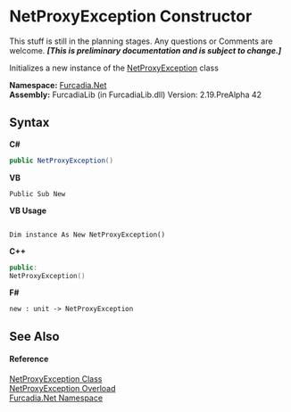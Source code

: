 # NetProxyException Constructor 
This stuff is still in the planning stages. Any questions or Comments are welcome. _**\[This is preliminary documentation and is subject to change.\]**_

Initializes a new instance of the <a href="T_Furcadia_Net_NetProxyException">NetProxyException</a> class

**Namespace:**&nbsp;<a href="N_Furcadia_Net">Furcadia.Net</a><br />**Assembly:**&nbsp;FurcadiaLib (in FurcadiaLib.dll) Version: 2.19.PreAlpha 42

## Syntax

**C#**<br />
``` C#
public NetProxyException()
```

**VB**<br />
``` VB
Public Sub New
```

**VB Usage**<br />
``` VB Usage

Dim instance As New NetProxyException()
```

**C++**<br />
``` C++
public:
NetProxyException()
```

**F#**<br />
``` F#
new : unit -> NetProxyException
```


## See Also


#### Reference
<a href="T_Furcadia_Net_NetProxyException">NetProxyException Class</a><br /><a href="Overload_Furcadia_Net_NetProxyException__ctor">NetProxyException Overload</a><br /><a href="N_Furcadia_Net">Furcadia.Net Namespace</a><br />